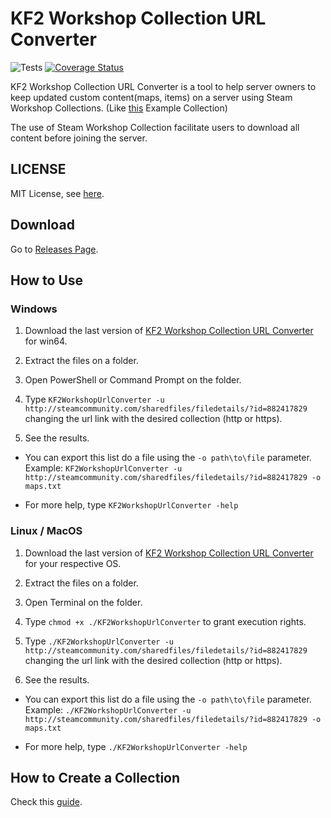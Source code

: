 # KF2 Workshop Collection URL Converter

![Tests](https://github.com/DouglasAntunes/KF2-Workshop-Collection-URL-Converter/workflows/Tests/badge.svg)
[![Coverage Status](https://coveralls.io/repos/github/DouglasAntunes/KF2-Workshop-Collection-URL-Converter/badge.svg?branch=master)](https://coveralls.io/github/DouglasAntunes/KF2-Workshop-Collection-URL-Converter?branch=master)

KF2 Workshop Collection URL Converter is a tool to help server owners to keep updated custom content(maps, items) on a server using Steam Workshop Collections. (Like [this](https://steamcommunity.com/sharedfiles/filedetails/?id=882417829 "Example Collection") Example Collection)

The use of Steam Workshop Collection facilitate users to download all content before joining the server.

## LICENSE

MIT License, see [here](https://github.com/DouglasAntunes/KF2-Workshop-Collection-URL-Converter/blob/master/LICENSE "MIT License").

## Download

Go to [Releases Page](https://github.com/DouglasAntunes/KF2-Workshop-Collection-URL-Converter/releases "Releases Page").

## How to Use

### Windows

1. Download the last version of [KF2 Workshop Collection URL Converter](https://github.com/DouglasAntunes/KF2-Workshop-Collection-URL-Converter/releases "Releases Page") for win64.

2. Extract the files on a folder.

3. Open PowerShell or Command Prompt on the folder.

4. Type ```KF2WorkshopUrlConverter -u http://steamcommunity.com/sharedfiles/filedetails/?id=882417829``` changing the url link with the desired collection (http or https).

5. See the results.

- You can export this list do a file using the ```-o path\to\file``` parameter.
Example: ```KF2WorkshopUrlConverter -u http://steamcommunity.com/sharedfiles/filedetails/?id=882417829 -o maps.txt```

- For more help, type ```KF2WorkshopUrlConverter -help```

### Linux / MacOS

1. Download the last version of [KF2 Workshop Collection URL Converter](https://github.com/DouglasAntunes/KF2-Workshop-Collection-URL-Converter/releases "Releases Page") for your respective OS.

2. Extract the files on a folder.

3. Open Terminal on the folder.

4. Type ```chmod +x ./KF2WorkshopUrlConverter``` to grant execution rights.

5. Type ```./KF2WorkshopUrlConverter -u http://steamcommunity.com/sharedfiles/filedetails/?id=882417829``` changing the url link with the desired collection (http or https).

6. See the results.

- You can export this list do a file using the ```-o path\to\file``` parameter.
Example: ```./KF2WorkshopUrlConverter -u http://steamcommunity.com/sharedfiles/filedetails/?id=882417829 -o maps.txt```

- For more help, type ```./KF2WorkshopUrlConverter -help```

## How to Create a Collection

Check this [guide](https://github.com/DouglasAntunes/KF2-Workshop-Collection-URL-Converter/blob/master/HowToCreateACollection.md "Guide").
